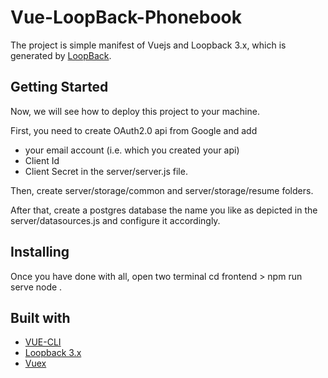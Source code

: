 # Vue-LoopBack-Phonebook

The project is simple manifest of Vuejs and Loopback 3.x, which is generated by [LoopBack](http://loopback.io).

## Getting Started
Now, we will see how to deploy this project to your machine.

First, you need to create OAuth2.0 api from Google and add 
  - your email account (i.e. which you created your api)
  - Client Id
  - Client Secret
in the server/server.js file.

Then, create server/storage/common and server/storage/resume folders.

After that, create a postgres database the name you like as depicted in the server/datasources.js and configure it accordingly. 

## Installing
Once you have done with all, open two terminal
cd frontend > npm run serve
node .

## Built with

* [VUE-CLI](https://cli.vuejs.org/)
* [Loopback 3.x](https://loopback.io/doc/en/lb3/)
* [Vuex](https://vuex.vuejs.org/)
